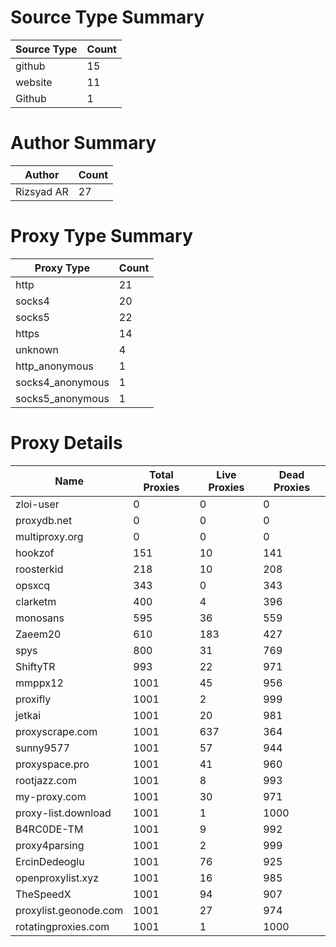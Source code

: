 # Source Type Summary

| Source Type | Count |
|-------------|-------|
| github | 15 |
| website | 11 |
| Github | 1 |


# Author Summary

| Author | Count |
|--------|-------|
| Rizsyad AR | 27 |


# Proxy Type Summary

| Proxy Type | Count |
|------------|-------|
| http | 21 |
| socks4 | 20 |
| socks5 | 22 |
| https | 14 |
| unknown | 4 |
| http_anonymous | 1 |
| socks4_anonymous | 1 |
| socks5_anonymous | 1 |


# Proxy Details

| Name | Total Proxies | Live Proxies | Dead Proxies |
|------|---------------|--------------|---------------|
| zloi-user | 0 | 0 | 0 |
| proxydb.net | 0 | 0 | 0 |
| multiproxy.org | 0 | 0 | 0 |
| hookzof | 151 | 10 | 141 |
| roosterkid | 218 | 10 | 208 |
| opsxcq | 343 | 0 | 343 |
| clarketm | 400 | 4 | 396 |
| monosans | 595 | 36 | 559 |
| Zaeem20 | 610 | 183 | 427 |
| spys | 800 | 31 | 769 |
| ShiftyTR | 993 | 22 | 971 |
| mmppx12 | 1001 | 45 | 956 |
| proxifly | 1001 | 2 | 999 |
| jetkai | 1001 | 20 | 981 |
| proxyscrape.com | 1001 | 637 | 364 |
| sunny9577 | 1001 | 57 | 944 |
| proxyspace.pro | 1001 | 41 | 960 |
| rootjazz.com | 1001 | 8 | 993 |
| my-proxy.com | 1001 | 30 | 971 |
| proxy-list.download | 1001 | 1 | 1000 |
| B4RC0DE-TM | 1001 | 9 | 992 |
| proxy4parsing | 1001 | 2 | 999 |
| ErcinDedeoglu | 1001 | 76 | 925 |
| openproxylist.xyz | 1001 | 16 | 985 |
| TheSpeedX | 1001 | 94 | 907 |
| proxylist.geonode.com | 1001 | 27 | 974 |
| rotatingproxies.com | 1001 | 1 | 1000 |
